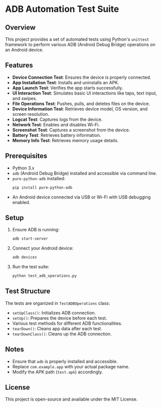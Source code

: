 # ADB Automation Test Suite

## Overview
This project provides a set of automated tests using Python's `unittest` framework to perform various ADB (Android Debug Bridge) operations on an Android device.

## Features
- **Device Connection Test**: Ensures the device is properly connected.
- **App Installation Test**: Installs and uninstalls an APK.
- **App Launch Test**: Verifies the app starts successfully.
- **UI Interaction Test**: Simulates basic UI interactions like taps, text input, and swipes.
- **File Operations Test**: Pushes, pulls, and deletes files on the device.
- **Device Information Test**: Retrieves device model, OS version, and screen resolution.
- **Logcat Test**: Captures logs from the device.
- **Network Test**: Enables and disables Wi-Fi.
- **Screenshot Test**: Captures a screenshot from the device.
- **Battery Test**: Retrieves battery information.
- **Memory Info Test**: Retrieves memory usage details.

## Prerequisites
- Python 3.x
- `adb` (Android Debug Bridge) installed and accessible via command line.
- `pure-python-adb` installed:  
  ```bash
  pip install pure-python-adb
  ```
- An Android device connected via USB or Wi-Fi with USB debugging enabled.

## Setup
1. Ensure ADB is running:
   ```bash
   adb start-server
   ```
2. Connect your Android device:
   ```bash
   adb devices
   ```
3. Run the test suite:
   ```bash
   python test_adb_operations.py
   ```

## Test Structure
The tests are organized in `TestADBOperations` class:
- `setUpClass()`: Initializes ADB connection.
- `setUp()`: Prepares the device before each test.
- Various test methods for different ADB functionalities.
- `tearDown()`: Cleans app data after each test.
- `tearDownClass()`: Cleans up the ADB connection.

## Notes
- Ensure that `adb` is properly installed and accessible.
- Replace `com.example.app` with your actual package name.
- Modify the APK path (`test.apk`) accordingly.

## License
This project is open-source and available under the MIT License.

